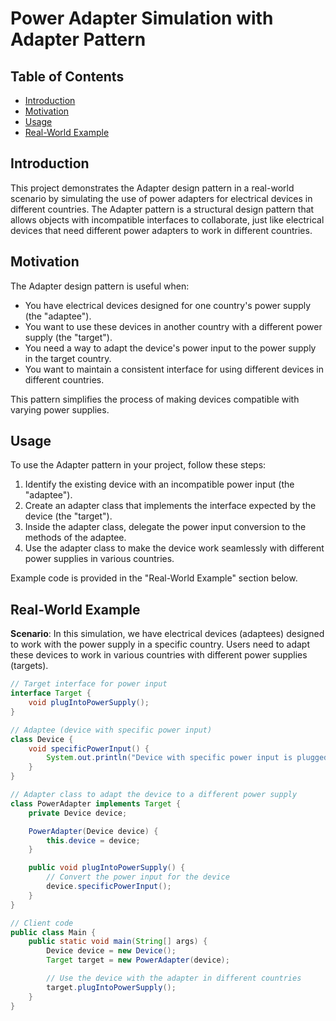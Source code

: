 # Power Adapter Simulation with Adapter Pattern

## Table of Contents
- [Introduction](#introduction)
- [Motivation](#motivation)
- [Usage](#usage)
- [Real-World Example](#real-world-example)

## Introduction

This project demonstrates the Adapter design pattern in a real-world scenario by simulating the use of power adapters for electrical devices in different countries. The Adapter pattern is a structural design pattern that allows objects with incompatible interfaces to collaborate, just like electrical devices that need different power adapters to work in different countries.

## Motivation

The Adapter design pattern is useful when:

- You have electrical devices designed for one country's power supply (the "adaptee").
- You want to use these devices in another country with a different power supply (the "target").
- You need a way to adapt the device's power input to the power supply in the target country.
- You want to maintain a consistent interface for using different devices in different countries.

This pattern simplifies the process of making devices compatible with varying power supplies.

## Usage

To use the Adapter pattern in your project, follow these steps:

1. Identify the existing device with an incompatible power input (the "adaptee").
2. Create an adapter class that implements the interface expected by the device (the "target").
3. Inside the adapter class, delegate the power input conversion to the methods of the adaptee.
4. Use the adapter class to make the device work seamlessly with different power supplies in various countries.

Example code is provided in the "Real-World Example" section below.

## Real-World Example

**Scenario**: In this simulation, we have electrical devices (adaptees) designed to work with the power supply in a specific country. Users need to adapt these devices to work in various countries with different power supplies (targets).

```java
// Target interface for power input
interface Target {
    void plugIntoPowerSupply();
}

// Adaptee (device with specific power input)
class Device {
    void specificPowerInput() {
        System.out.println("Device with specific power input is plugged in.");
    }
}

// Adapter class to adapt the device to a different power supply
class PowerAdapter implements Target {
    private Device device;

    PowerAdapter(Device device) {
        this.device = device;
    }

    public void plugIntoPowerSupply() {
        // Convert the power input for the device
        device.specificPowerInput();
    }
}

// Client code
public class Main {
    public static void main(String[] args) {
        Device device = new Device();
        Target target = new PowerAdapter(device);

        // Use the device with the adapter in different countries
        target.plugIntoPowerSupply();
    }
}
